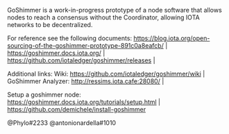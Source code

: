 GoShimmer is a work-in-progress prototype of a node software that allows nodes to reach a consensus without the Coordinator,  allowing IOTA networks to be decentralized.

For reference see the following documents:
https://blog.iota.org/open-sourcing-of-the-goshimmer-prototype-891c0a8eafcb/ |  
https://goshimmer.docs.iota.org/ |  
https://github.com/iotaledger/goshimmer/releases |  

Additional links:
Wiki: https://github.com/iotaledger/goshimmer/wiki |  
GoShimmer Analyzer: http://ressims.iota.cafe:28080/ |  

Setup a goshimmer node:
https://goshimmer.docs.iota.org/tutorials/setup.html |  
https://github.com/demichele/install-goshimmer

@Phylo#2233
@antonionardella#1010